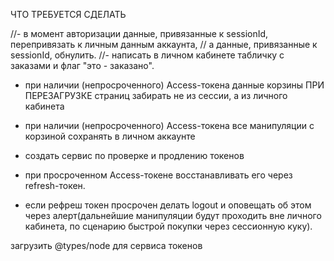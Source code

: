 
ЧТО ТРЕБУЕТСЯ СДЕЛАТЬ

//- в момент авторизации данные, привязанные к sessionId, перепривязать к личным данным аккаунта,
//  а данные, привязанные к sessionId, обнулить.
//- написать в личном кабинете табличку с заказами и флаг "это - заказано".

- при наличии (непросроченного) Access-токена данные корзины ПРИ ПЕРЕЗАГРУЗКЕ страниц забирать не из сессии, а из личного кабинета
- при наличии (непросроченного) Access-токена все манипуляции с корзиной сохранять в личном аккаунте

- создать сервис по проверке и продлению токенов
- при просроченном Access-токене восстанавливать его через refresh-токен.
- если рефреш токен просрочен делать logout и оповещать об этом через алерт(дальнейшие манипуляции будут проходить вне личного кабинета, по сценарию быстрой покупки через сессионную куку).



загрузить @types/node для сервиса токенов



